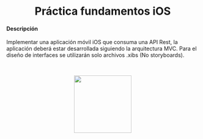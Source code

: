 <h1 align="center"> Práctica fundamentos iOS </h1>

<h4> Descripción</h4>
<p>Implementar una aplicación móvil iOS que consuma una API Rest, la aplicación deberá estar desarrollada siguiendo la arquitectura MVC. 
Para el diseño de interfaces se utilizarán solo archivos .xibs (No storyboards).</p>
<br>
<p align="center">
  <img src="https://user-images.githubusercontent.com/107633826/180573332-e3d84641-704a-4e35-b684-7dd2fce44de1.gif" width="150">
</p>
